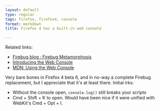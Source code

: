 ```yaml
---
layout: default
type: regular
tags: firefox, firefox4, console
format: markdown
title: Firefox 4 has a built-in web console

---
```

Related links:
 
 - [Firebug blog : Firebug Metamorphosis](http://blog.getfirebug.com/2010/10/24/firebug-metamorphosis/)
 - [Introducing the Web Console](http://www.blueskyonmars.com/2010/09/01/introducing-the-web-console/)
 - [MDN: Using the Web Console](https://developer.mozilla.org/en/Using_the_Web_Console)

Very bare bones in Firefox 4 beta 6, and in no-way a complete Firebug replacement, but I appreciate that it's at least there. Initial irks:

 - Without the console open, `console.log()` still breaks your scripts
 - Cmd + Shift + K to open.  Would have been nice if it were unified with WebKit's Cmd + Opt + I.